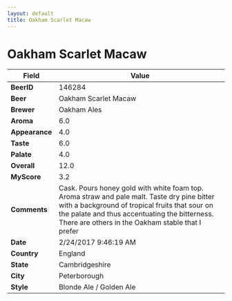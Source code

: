 ```yaml
---
layout: default
title: Oakham Scarlet Macaw
---
```


# Oakham Scarlet Macaw

| Field         | Value     |
|---------------|-----------|
| **BeerID** | 146284 |
| **Beer** | Oakham Scarlet Macaw |
| **Brewer** | Oakham Ales |
| **Aroma** | 6.0 |
| **Appearance** | 4.0 |
| **Taste** | 6.0 |
| **Palate** | 4.0 |
| **Overall** | 12.0 |
| **MyScore** | 3.2 |
| **Comments** | Cask. Pours honey gold with white foam top. Aroma straw and pale malt. Taste dry pine bitter with a background of tropical fruits that sour on the palate and thus accentuating the bitterness. There are others in the Oakham stable that I prefer |
| **Date** | 2/24/2017 9:46:19 AM |
| **Country** | England |
| **State** | Cambridgeshire |
| **City** | Peterborough |
| **Style** | Blonde Ale / Golden Ale |
